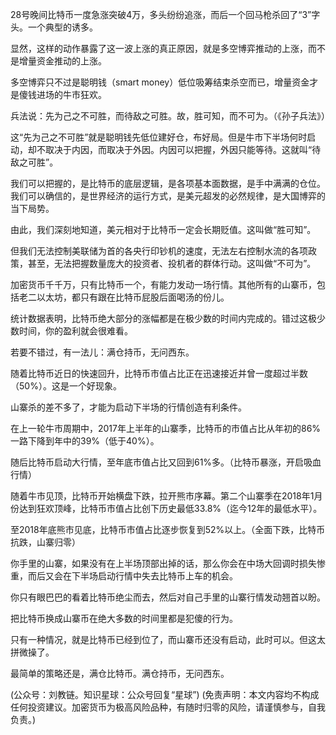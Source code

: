 
28号晚间比特币一度急涨突破4万，多头纷纷追涨，而后一个回马枪杀回了“3”字头。一个典型的诱多。

显然，这样的动作暴露了这一波上涨的真正原因，就是多空博弈推动的上涨，而不是增量资金推动的上涨。

多空博弈只不过是聪明钱（smart money）低位吸筹结束杀空而已，增量资金才是傻钱进场的牛市狂欢。

兵法说：先为己之不可胜，而待敌之可胜。故，胜可知，而不可为。（《孙子兵法》）

这“先为己之不可胜”就是聪明钱先低位建好仓，布好局。但是牛市下半场何时启动，却不取决于内因，而取决于外因。内因可以把握，外因只能等待。这就叫“待敌之可胜”。

我们可以把握的，是比特币的底层逻辑，是各项基本面数据，是手中满满的仓位。我们可以确信的，是世界经济的运行方式，是美元超发的必然规律，是大国博弈的当下局势。

由此，我们深刻地知道，美元相对于比特币一定会长期贬值。这叫做“胜可知”。

但我们无法控制美联储为首的各央行印钞机的速度，无法左右控制水流的各项政策，甚至，无法把握数量庞大的投资者、投机者的群体行动。这叫做“不可为”。

加密货币千千万，只有比特币一个，有能力发动一场行情。其他所有的山寨币，包括老二以太坊，都只有跟在比特币屁股后面喝汤的份儿。

统计数据表明，比特币绝大部分的涨幅都是在极少数的时间内完成的。错过这极少数时间，你的盈利就会很难看。

若要不错过，有一法儿：满仓持币，无问西东。

随着比特币近日的快速回升，比特币市值占比正在迅速接近并曾一度超过半数（50%）。这是一个好现象。

山寨杀的差不多了，才能为启动下半场的行情创造有利条件。

在上一轮牛市周期中，2017年上半年的山寨季，比特币的市值占比从年初的86%一路下降到年中的39%（低于40%）。

随后比特币启动大行情，至年底市值占比又回到61%多。（比特币暴涨，开启吸血行情）

随着牛市见顶，比特币开始横盘下跌，拉开熊市序幕。第二个山寨季在2018年1月份达到狂欢顶峰，比特币市值占比创下历史最低33.8%（迄今12年的最低水平）。

至2018年底熊市见底，比特币市值占比逐步恢复到52%以上。（全面下跌，比特币抗跌，山寨归零）

你手里的山寨，如果没有在上半场顶部出掉的话，那么你会在中场大回调时损失惨重，而后又会在下半场启动行情中失去比特币上车的机会。

你只有眼巴巴的看着比特币绝尘而去，然后对自己手里的山寨行情发动翘首以盼。

把比特币换成山寨币在绝大多数的时间里都是犯傻的行为。

只有一种情况，就是比特币已经到位了，而山寨币还没有启动，此时可以。但这太拼微操了。

最简单的策略还是，满仓比特币。满仓持币，无问西东。

(公众号：刘教链。知识星球：公众号回复“星球”)
(免责声明：本文内容均不构成任何投资建议。加密货币为极高风险品种，有随时归零的风险，请谨慎参与，自我负责。)